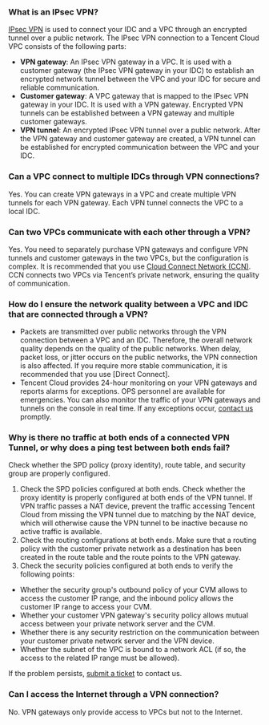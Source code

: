 ### What is an IPsec VPN?
 [IPsec VPN](https://intl.cloud.tencent.com/document/product/1037/32680) is used to connect your IDC and a VPC through an encrypted tunnel over a public network. The IPsec VPN connection to a Tencent Cloud VPC consists of the following parts:
- **VPN gateway**: An IPsec VPN gateway in a VPC. It is used with a customer gateway (the IPsec VPN gateway in your IDC) to establish an encrypted network tunnel between the VPC and your IDC for secure and reliable communication.
- **Customer gateway**: A VPC gateway that is mapped to the IPsec VPN gateway in your IDC. It is used with a VPN gateway. Encrypted VPN tunnels can be established between a VPN gateway and multiple customer gateways.
- **VPN tunnel**: An encrypted IPsec VPN tunnel over a public network. After the VPN gateway and customer gateway are created, a VPN tunnel can be established for encrypted communication between the VPC and your IDC.

### Can a VPC connect to multiple IDCs through VPN connections?
Yes. You can create VPN gateways in a VPC and create multiple VPN tunnels for each VPN gateway. Each VPN tunnel connects the VPC to a local IDC.

### Can two VPCs communicate with each other through a VPN?
Yes. You need to separately purchase VPN gateways and configure VPN tunnels and customer gateways in the two VPCs, but the configuration is complex. It is recommended that you use [Cloud Connect Network (CCN)](https://intl.cloud.tencent.com/product/ccn). CCN connects two VPCs via Tencent’s private network, ensuring the quality of communication.

### How do I ensure the network quality between a VPC and IDC that are connected through a VPN?
- Packets are transmitted over public networks through the VPN connection between a VPC and an IDC. Therefore, the overall network quality depends on the quality of the public networks. When delay, packet loss, or jitter occurs on the public networks, the VPN connection is also affected. If you require more stable communication, it is recommended that you use [Direct Connect].
- Tencent Cloud provides 24-hour monitoring on your VPN gateways and reports alarms for exceptions. OPS personnel are available for emergencies. You can also monitor the traffic of your VPN gateways and tunnels on the console in real time. If any exceptions occur, [contact us](https://intl.cloud.tencent.com/support) promptly.

### Why is there no traffic at both ends of a connected VPN Tunnel, or why does a ping test between both ends fail?
Check whether the SPD policy (proxy identity), route table, and security group are properly configured.
1. Check the SPD policies configured at both ends.
Check whether the proxy identity is properly configured at both ends of the VPN tunnel. If VPN traffic passes a NAT device, prevent the traffic accessing Tencent Cloud from missing the VPN tunnel due to matching by the NAT device, which will otherwise cause the VPN tunnel to be inactive because no active traffic is available.
2. Check the routing configurations at both ends.
Make sure that a routing policy with the customer private network as a destination has been created in the route table and the route points to the VPN gateway.
3. Check the security policies configured at both ends to verify the following points:
 - Whether the security group's outbound policy of your CVM allows to access the customer IP range, and the inbound policy allows the customer IP range to access your CVM.
 - Whether your customer VPN gateway's security policy allows mutual access between your private network server and the CVM.
 - Whether there is any security restriction on the communication between your customer private network server and the VPN device.
 - Whether the subnet of the VPC is bound to a network ACL (if so, the access to the related IP range must be allowed).

If the problem persists, [submit a ticket](https://console.cloud.tencent.com/workorder/category/create?level1_id=6&level2_id=168&level1_name=%E8%AE%A1%E7%AE%97%E4%B8%8E%E7%BD%91%E7%BB%9C&level2_name=%E7%A7%81%E6%9C%89%E7%BD%91%E7%BB%9C%20VPC) to contact us.

### Can I access the Internet through a VPN connection?
No. VPN gateways only provide access to VPCs but not to the Internet.
